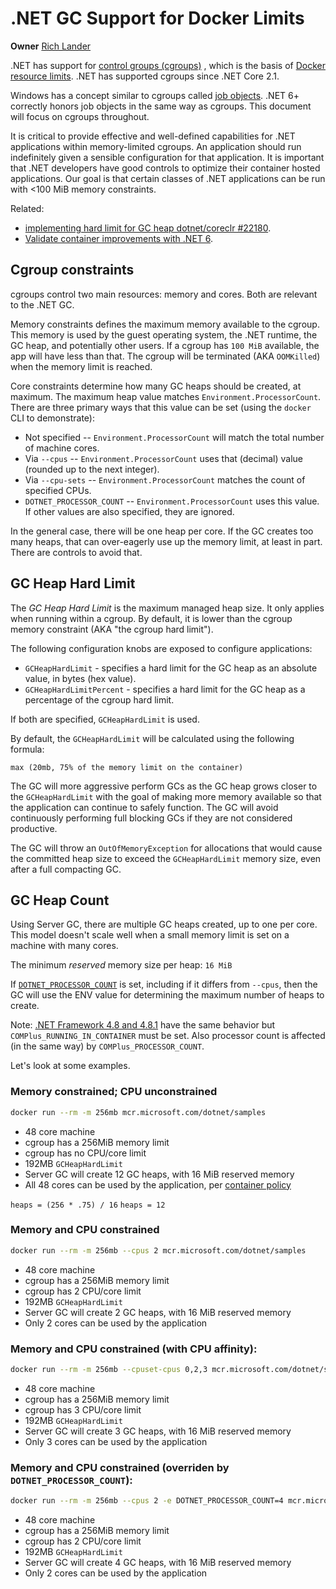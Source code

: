 # .NET GC Support for Docker Limits

**Owner** [Rich Lander](https://github.com/richlander)

.NET has support for [control groups (cgroups)](https://en.wikipedia.org/wiki/Cgroups) , which is the basis of [Docker resource limits](https://docs.docker.com/config/containers/resource_constraints/). .NET has supported cgroups since .NET Core 2.1.

Windows has a concept similar to cgroups called [job objects](https://docs.microsoft.com/windows/desktop/ProcThread/job-objects). .NET 6+ correctly honors job objects in the same way as cgroups. This document will focus on cgroups throughout.

It is critical to provide effective and well-defined capabilities for .NET applications within memory-limited cgroups. An application should run indefinitely given a sensible configuration for that application. It is important that .NET developers have good controls to optimize their container hosted applications. Our goal is that certain classes of .NET applications can be run with <100 MiB memory constraints.

Related:

- [implementing hard limit for GC heap dotnet/coreclr #22180](https://github.com/dotnet/coreclr/pull/22180).
- [Validate container improvements with .NET 6](https://github.com/dotnet/runtime/issues/53149).

## Cgroup constraints

cgroups control two main resources: memory and cores. Both are relevant to the .NET GC.

Memory constraints defines the maximum memory available to the cgroup. This memory is used by the guest operating system, the .NET runtime, the GC heap, and potentially other users. If a cgroup has `100 MiB` available, the app will have less than that. The cgroup will be terminated (AKA `OOMKilled`) when the memory limit is reached.

Core constraints determine how many GC heaps should be created, at maximum. The maximum heap value matches `Environment.ProcessorCount`. There are three primary ways that this value can be set (using the `docker` CLI to demonstrate):

- Not specified -- `Environment.ProcessorCount` will match the total number of machine cores.
- Via `--cpus` -- `Environment.ProcessorCount` uses that (decimal) value (rounded up to the next integer).
- Via `--cpu-sets` -- `Environment.ProcessorCount` matches the count of specified CPUs.
- `DOTNET_PROCESSOR_COUNT` -- `Environment.ProcessorCount` uses this value. If other values are also specified, they are ignored.

In the general case, there will be one heap per core. If the GC creates too many heaps, that can over-eagerly use up the memory limit, at least in part. There are controls to avoid that.

## GC Heap Hard Limit

The *GC Heap Hard Limit* is the maximum managed heap size. It only applies when running within a cgroup. By default, it is lower than the cgroup memory constraint (AKA "the cgroup hard limit").

The following configuration knobs are exposed to configure applications:

* `GCHeapHardLimit` - specifies a hard limit for the GC heap as an absolute value, in bytes (hex value).
* `GCHeapHardLimitPercent` - specifies a hard limit for the GC heap as a percentage of the cgroup hard limit.

If both are specified, `GCHeapHardLimit` is used.

By default, the `GCHeapHardLimit` will be calculated using the following formula:

```console
max (20mb, 75% of the memory limit on the container)
```

The GC will more aggressive perform GCs as the GC heap grows closer to the `GCHeapHardLimit` with the goal of making more memory available so that the application can continue to safely function. The GC will avoid continuously performing full blocking GCs if they are not considered productive.

The GC will throw an `OutOfMemoryException` for allocations that would cause the committed heap size to exceed the `GCHeapHardLimit` memory size, even after a full compacting GC.

## GC Heap Count

Using Server GC, there are multiple GC heaps created, up to one per core. This model doesn't scale well when a small memory limit is set on a machine with many cores.

The minimum _reserved_ memory size per heap: `16 MiB`

If [`DOTNET_PROCESSOR_COUNT`](https://github.com/dotnet/runtime/issues/48094) is set, including if it differs from `--cpus`, then the GC will use the ENV value for determining the maximum number of heaps to create.

Note: [.NET Framework 4.8 and 4.8.1](https://github.com/microsoft/dotnet-framework-docker/discussions/935) have the same behavior but `COMPlus_RUNNING_IN_CONTAINER` must be set. Also processor count is affected (in the same way) by `COMPlus_PROCESSOR_COUNT`.

Let's look at some examples.

### Memory constrained; CPU unconstrained

```bash
docker run --rm -m 256mb mcr.microsoft.com/dotnet/samples
```

* 48 core machine
* cgroup has a 256MiB memory limit
* cgroup has no CPU/core limit
* 192MB `GCHeapHardLimit`
* Server GC will create 12 GC heaps, with 16 MiB reserved memory
* All 48 cores can be used by the application, per [container policy](https://docs.docker.com/config/containers/resource_constraints/#cpu)

`heaps = (256 * .75) / 16`
`heaps = 12`

### Memory and CPU constrained

```bash
docker run --rm -m 256mb --cpus 2 mcr.microsoft.com/dotnet/samples
```

* 48 core machine
* cgroup has a 256MiB memory limit
* cgroup has 2 CPU/core limit
* 192MB `GCHeapHardLimit`
* Server GC will create 2 GC heaps, with 16 MiB reserved memory
* Only 2 cores can be used by the application

### Memory and CPU constrained (with CPU affinity):

```bash
docker run --rm -m 256mb --cpuset-cpus 0,2,3 mcr.microsoft.com/dotnet/samples
```

* 48 core machine
* cgroup has a 256MiB memory limit
* cgroup has 3 CPU/core limit
* 192MB `GCHeapHardLimit`
* Server GC will create 3 GC heaps, with 16 MiB reserved memory
* Only 3 cores can be used by the application

### Memory and CPU constrained (overriden by `DOTNET_PROCESSOR_COUNT`):

```bash
docker run --rm -m 256mb --cpus 2 -e DOTNET_PROCESSOR_COUNT=4 mcr.microsoft.com/dotnet/samples
```

* 48 core machine
* cgroup has a 256MiB memory limit
* cgroup has 2 CPU/core limit
* 192MB `GCHeapHardLimit`
* Server GC will create 4 GC heaps, with 16 MiB reserved memory
* Only 2 cores can be used by the application
